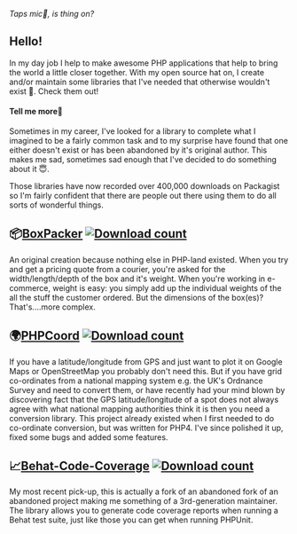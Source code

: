 _Taps mic🎤, is thing on?_

## Hello!

In my day job I help to make awesome PHP applications that help to bring the world a little closer together. With my open source hat on, I create and/or maintain some libraries that I've needed that otherwise wouldn't exist 🦾. Check them out!

#### Tell me more🤔

Sometimes in my career, I've looked for a library to complete what I imagined to be a fairly common task and to my surprise have found that one either doesn't exist or has been abandoned by it's original author. This makes me sad, sometimes sad enough that I've decided to do something about it 😇.

Those libraries have now recorded over 400,000 downloads on Packagist so I'm fairly confident that there are people out there using them to do all sorts of wonderful things.

## 📦[BoxPacker](https://github.com/dvdoug/BoxPacker) [![Download count](https://img.shields.io/packagist/dt/dvdoug/boxpacker.svg)](https://packagist.org/packages/dvdoug/boxpacker)
An original creation because nothing else in PHP-land existed. When you try and get a pricing quote from a courier, you're asked for the width/length/depth of the box and it's weight. When you're working in e-commerce, weight is easy: you simply add up the individual weights of the all the stuff the customer ordered. But the dimensions of the box(es)? That's....more complex.

## 🌍[PHPCoord](https://github.com/dvdoug/PHPCoord) [![Download count](https://img.shields.io/packagist/dt/php-coord/php-coord.svg)](https://packagist.org/packages/php-coord/php-coord)
If you have a latitude/longitude from GPS and just want to plot it on Google Maps or OpenStreetMap you probably don't need this. But if you have grid co-ordinates from a national mapping system e.g. the UK's Ordnance Survey and need to convert them, or have recently had your mind blown by discovering fact that the GPS latitude/longitude of a spot does not always agree with what national mapping authorities think it is then you need a conversion library. This project already existed when I first needed to do co-ordinate conversion, but was written for PHP4. I've since polished it up, fixed some bugs and added some features.

## 📈[Behat-Code-Coverage](https://github.com/dvdoug/behat-code-coverage) [![Download count](https://img.shields.io/packagist/dt/dvdoug/behat-code-coverage.svg)](https://packagist.org/packages/dvdoug/behat-code-coverage)
My most recent pick-up, this is actually a fork of an abandoned fork of an abandoned project making me something of a 3rd-generation maintainer. The library allows you to generate code coverage reports when running a Behat test suite, just like those you can get when running PHPUnit.

